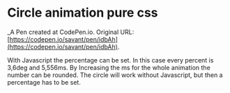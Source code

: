 # Circle animation pure css
 _A Pen created at CodePen.io. Original URL: [https://codepen.io/savant/pen/idbAh](https://codepen.io/savant/pen/idbAh).

 With Javascript the percentage can be set. In this case every percent is 3,6deg and 5,556ms. By Increasing the ms for the whole animation the number can be rounded. The circle will work without Javascript, but then a percentage has to be set.
